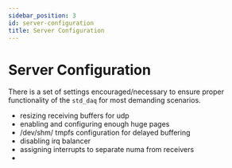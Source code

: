 ```yaml
---
sidebar_position: 3
id: server-configuration
title: Server Configuration
---
```


# Server Configuration

There is a set of settings encouraged/necessary to ensure proper functionality of the `std_daq` for most demanding scenarios.

- resizing receiving buffers for udp
- enabling and configuring enough huge pages
- /dev/shm/ tmpfs configuration for delayed buffering
- disabling irq balancer
- assigning interrupts to separate numa from receivers
- 
